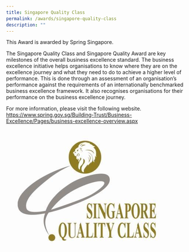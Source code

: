 ```yaml
---
title: Singapore Quality Class
permalink: /awards/singapore-quality-class
description: ""
---
```

This Award is awarded by Spring Singapore.

The Singapore Quality Class and Singapore Quality Award are key milestones of the overall business excellence standard. The business excellence initiative helps organisations to know where they are on the excellence journey and what they need to do to achieve a higher level of performance. This is done through an assessment of an organisation’s performance against the requirements of an internationally benchmarked business excellence framework. It also recognises organisations for their performance on the business excellence journey.

For more information, please visit the following website.
https://www.spring.gov.sg/Building-Trust/Business-Excellence/Pages/business-excellence-overview.aspx


![](/images/20080728001_01.jpg)